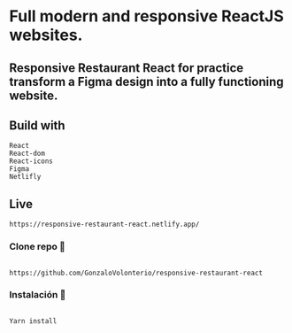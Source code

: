  # Full modern and responsive ReactJS websites.
 
 ## Responsive Restaurant React for practice transform a Figma design into a fully functioning website.

 ## Build with

```
React 
React-dom
React-icons
Figma
Netlifly

```

## Live

```
https://responsive-restaurant-react.netlify.app/

```
### Clone repo 🔧

```

https://github.com/GonzaloVolonterio/responsive-restaurant-react

```

### Instalación 🔧

```

Yarn install

```

